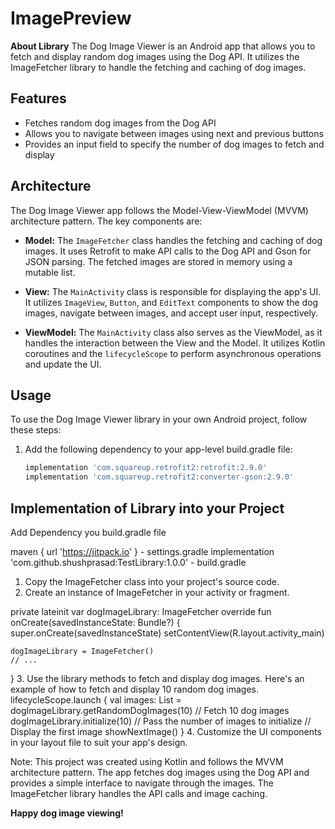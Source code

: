 # ImagePreview
**About Library**
The Dog Image Viewer is an Android app that allows you to fetch and display random dog images using the Dog API.
It utilizes the ImageFetcher library to handle the fetching and caching of dog images.

## Features

- Fetches random dog images from the Dog API
- Allows you to navigate between images using next and previous buttons
- Provides an input field to specify the number of dog images to fetch and display

## Architecture

The Dog Image Viewer app follows the Model-View-ViewModel (MVVM) architecture pattern. The key components are:

- **Model:** The `ImageFetcher` class handles the fetching and caching of dog images. It uses Retrofit to make API calls to the Dog API and Gson for JSON parsing. The fetched images are stored in memory using a mutable list.

- **View:** The `MainActivity` class is responsible for displaying the app's UI. It utilizes `ImageView`, `Button`, and `EditText` components to show the dog images, navigate between images, and accept user input, respectively.

- **ViewModel:** The `MainActivity` class also serves as the ViewModel, as it handles the interaction between the View and the Model. It utilizes Kotlin coroutines and the `lifecycleScope` to perform asynchronous operations and update the UI.

## Usage

To use the Dog Image Viewer library in your own Android project, follow these steps:

1. Add the following dependency to your app-level build.gradle file:

   ```groovy
   implementation 'com.squareup.retrofit2:retrofit:2.9.0'
   implementation 'com.squareup.retrofit2:converter-gson:2.9.0'

## Implementation of Library into your Project

Add Dependency you build.gradle file

maven { url 'https://jitpack.io' } - settings.gradle
implementation 'com.github.shushprasad:TestLibrary:1.0.0' - build.gradle

1. Copy the ImageFetcher class into your project's source code.
2. Create an instance of ImageFetcher in your activity or fragment.

private lateinit var dogImageLibrary: ImageFetcher
override fun onCreate(savedInstanceState: Bundle?) {
    super.onCreate(savedInstanceState)
    setContentView(R.layout.activity_main)

    dogImageLibrary = ImageFetcher()
    // ...
}
3. Use the library methods to fetch and display dog images. Here's an example of how to fetch and display 10 random dog images.
lifecycleScope.launch {
    val images: List<String> = dogImageLibrary.getRandomDogImages(10) // Fetch 10 dog images
    dogImageLibrary.initialize(10) // Pass the number of images to initialize
    // Display the first image
    showNextImage()
}
4. Customize the UI components in your layout file to suit your app's design.

Note:
This project was created using Kotlin and follows the MVVM architecture pattern. The app fetches dog images using the Dog API
and provides a simple interface to navigate through the images. The ImageFetcher library handles the API calls and image caching.

**Happy dog image viewing!**
